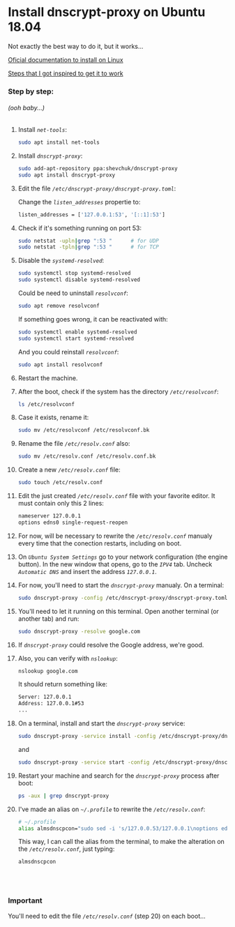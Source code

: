 # Install dnscrypt-proxy on Ubuntu 18.04

Not exactly the best way to do it, but it works...

[Oficial documentation to install on Linux](https://github.com/jedisct1/dnscrypt-proxy/wiki/Installation-linux)

[Steps that I got inspired to get it to work](https://github.com/jedisct1/dnscrypt-proxy/issues/557#issue-346484267)

### Step by step: 
###### (ooh baby...)

1. Install *`net-tools`*:
    ```bash
    sudo apt install net-tools
    ```

2. Install *`dnscrypt-proxy`*:
    ```bash
    sudo add-apt-repository ppa:shevchuk/dnscrypt-proxy
    sudo apt install dnscrypt-proxy
    ```

3. Edit the file *`/etc/dnscrypt-proxy/dnscrypt-proxy.toml`*:

    Change the *`listen_addresses`* propertie to:
    ```bash
    listen_addresses = ['127.0.0.1:53', '[::1]:53']
    ```

4. Check if it's something running on port 53:
    ```bash
    sudo netstat -upln|grep ":53 "		# for UDP
    sudo netstat -tpln|grep ":53 "		# for TCP
    ```

5. Disable the *`systemd-resolved`*:
    ```bash
    sudo systemctl stop systemd-resolved
    sudo systemctl disable systemd-resolved
    ```
    Could be need to uninstall *`resolvconf`*:
    ```bash
    sudo apt remove resolvconf
    ```
    If something goes wrong, it can be reactivated with:
    ```bash
    sudo systemctl enable systemd-resolved
    sudo systemctl start systemd-resolved
    ```
    And you could reinstall *`resolvconf`*:
    ```bash
    sudo apt install resolvconf
    ```

6. Restart the machine.

7. After the boot, check if the system has the directory *`/etc/resolvconf`*:
    ```bash
    ls /etc/resolvconf
    ```

8. Case it exists, rename it:
    ```bash
    sudo mv /etc/resolvconf /etc/resolvconf.bk
    ```

9.  Rename the file *`/etc/resolv.conf`* also:
    ```bash
    sudo mv /etc/resolv.conf /etc/resolv.conf.bk
    ```

10. Create a new *`/etc/resolv.conf`* file:
    ```bash
    sudo touch /etc/resolv.conf
    ```

11. Edit the just created *`/etc/resolv.conf`* file with your favorite editor. It must contain only this 2 lines:
    ```bash
    nameserver 127.0.0.1
    options edns0 single-request-reopen
    ```
12. For now, will be necessary to rewrite the *`/etc/resolv.conf`* manualy every time that the conection restarts, including on boot.

13. On *`Ubuntu System Settings`* go to your network configuration (the engine button). In the new window that opens, go to the *`IPV4`* tab. Uncheck *`Automatic DNS`* and insert the address *`127.0.0.1`*.

14. For now, you'll need to start the *`dnscrypt-proxy`* manualy. On a terminal:

    ```bash
    sudo dnscrypt-proxy -config /etc/dnscrypt-proxy/dnscrypt-proxy.toml
    ```

15. You'll need to let it running on this terminal. Open another terminal (or another tab) and run:
     ```bash
    sudo dnscrypt-proxy -resolve google.com
    ```

16. If *`dnscrypt-proxy`* could resolve the Google address, we're good.

17. Also, you can verify with *`nslookup`*:
    ```bash
    nslookup google.com
    ```
    It should return something like:
    ```bash
    Server: 127.0.0.1
    Address: 127.0.0.1#53
    ...
    ```

18. On a terminal, install and start the *`dnscrypt-proxy`* service:
    ```bash
    sudo dnscrypt-proxy -service install -config /etc/dnscrypt-proxy/dnscrypt-proxy.toml
    ```
    and
    ```bash
    sudo dnscrypt-proxy -service start -config /etc/dnscrypt-proxy/dnscrypt-proxy.toml
    ```

19. Restart your machine and search for the *`dnscrypt-proxy`* process after boot:
    ```bash
    ps -aux | grep dnscrypt-proxy
    ```

20. I've made an alias on *`~/.profile`* to rewrite the *`/etc/resolv.conf`*:
    ```bash
    # ~/.profile
    alias almsdnscpcon="sudo sed -i 's/127.0.0.53/127.0.0.1\noptions edns0 single-request-reopen/g' /etc/resolv.conf"
    ```
    This way, I can call the alias from the terminal, to make the alteration on the *`/etc/resolv.conf`*, just typing:
    ```bash
    almsdnscpcon
    ```

<br><br>
### Important
You'll need to edit the file *`/etc/resolv.conf`* (step 20) on each boot...
